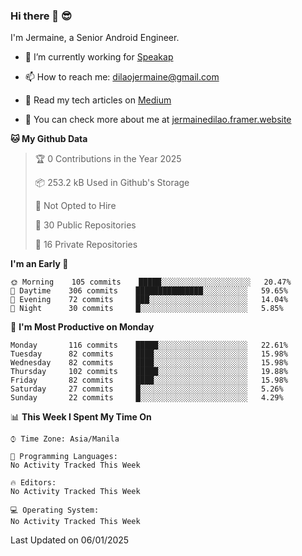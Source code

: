 ### Hi there 👋 😎
I'm Jermaine, a Senior Android Engineer.

- 🔭 I’m currently working for [Speakap](https://www.speakap.com/)

- 📫 How to reach me: dilaojermaine@gmail.com

- 📖 Read my tech articles on [Medium](https://jermainedilao.medium.com/)

- 👀 You can check more about me at [jermainedilao.framer.website](https://jermainedilao.framer.website)

<!--
**jermainedilao/jermainedilao** is a ✨ _special_ ✨ repository because its `README.md` (this file) appears on your GitHub profile.

Here are some ideas to get you started:

- 🔭 I’m currently working on ...
- 🌱 I’m currently learning ...
- 👯 I’m looking to collaborate on ...
- 🤔 I’m looking for help with ...
- 💬 Ask me about ...
- 📫 How to reach me: ...
- 😄 Pronouns: ...
- ⚡ Fun fact: ...
-->

<!--START_SECTION:waka-->
**🐱 My Github Data** 

> 🏆 0 Contributions in the Year 2025
 > 
> 📦 253.2 kB Used in Github's Storage 
 > 
> 🚫 Not Opted to Hire
 > 
> 📜 30 Public Repositories 
 > 
> 🔑 16 Private Repositories  
 > 
**I'm an Early 🐤** 

```text
🌞 Morning    105 commits    █████░░░░░░░░░░░░░░░░░░░░   20.47% 
🌆 Daytime    306 commits    ███████████████░░░░░░░░░░   59.65% 
🌃 Evening    72 commits     ███░░░░░░░░░░░░░░░░░░░░░░   14.04% 
🌙 Night      30 commits     █░░░░░░░░░░░░░░░░░░░░░░░░   5.85%

```
📅 **I'm Most Productive on Monday** 

```text
Monday       116 commits    █████░░░░░░░░░░░░░░░░░░░░   22.61% 
Tuesday      82 commits     ████░░░░░░░░░░░░░░░░░░░░░   15.98% 
Wednesday    82 commits     ████░░░░░░░░░░░░░░░░░░░░░   15.98% 
Thursday     102 commits    █████░░░░░░░░░░░░░░░░░░░░   19.88% 
Friday       82 commits     ████░░░░░░░░░░░░░░░░░░░░░   15.98% 
Saturday     27 commits     █░░░░░░░░░░░░░░░░░░░░░░░░   5.26% 
Sunday       22 commits     █░░░░░░░░░░░░░░░░░░░░░░░░   4.29%

```


📊 **This Week I Spent My Time On** 

```text
⌚︎ Time Zone: Asia/Manila

💬 Programming Languages: 
No Activity Tracked This Week

🔥 Editors: 
No Activity Tracked This Week

💻 Operating System: 
No Activity Tracked This Week

```


 Last Updated on 06/01/2025
<!--END_SECTION:waka-->
